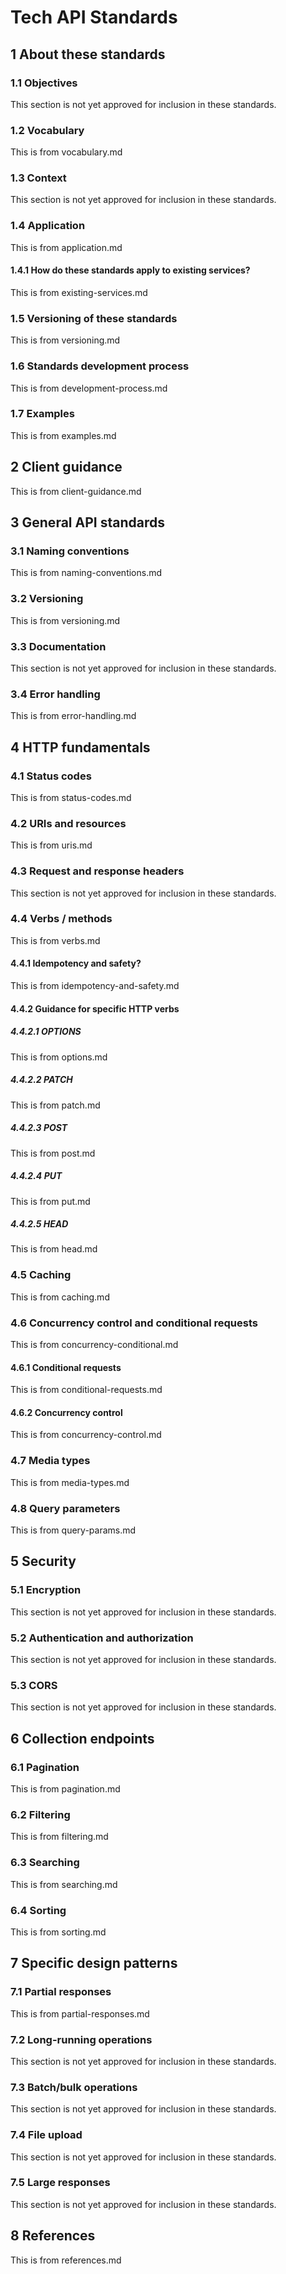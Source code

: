 # Tech API Standards

## 1 About these standards

### 1.1 Objectives

This section is not yet approved for inclusion in these standards.

### 1.2 Vocabulary

This is from vocabulary.md

### 1.3 Context

This section is not yet approved for inclusion in these standards.

### 1.4 Application

This is from application.md

#### 1.4.1 How do these standards apply to existing services?

This is from existing-services.md

### 1.5 Versioning of these standards

This is from versioning.md

### 1.6 Standards development process

This is from development-process.md

### 1.7 Examples

This is from examples.md

## 2 Client guidance

This is from client-guidance.md

## 3 General API standards

### 3.1 Naming conventions

This is from naming-conventions.md

### 3.2 Versioning

This is from versioning.md

### 3.3 Documentation

This section is not yet approved for inclusion in these standards.

### 3.4 Error handling

This is from error-handling.md

## 4 HTTP fundamentals

### 4.1 Status codes

This is from status-codes.md

### 4.2 URIs and resources

This is from uris.md

### 4.3 Request and response headers

This section is not yet approved for inclusion in these standards.

### 4.4 Verbs / methods

This is from verbs.md

#### 4.4.1 Idempotency and safety?

This is from idempotency-and-safety.md

#### 4.4.2 Guidance for specific HTTP verbs

##### 4.4.2.1 OPTIONS

This is from options.md

##### 4.4.2.2 PATCH

This is from patch.md

##### 4.4.2.3 POST

This is from post.md

##### 4.4.2.4 PUT

This is from put.md

##### 4.4.2.5 HEAD

This is from head.md

### 4.5 Caching

This is from caching.md

### 4.6 Concurrency control and conditional requests

This is from concurrency-conditional.md

#### 4.6.1 Conditional requests

This is from conditional-requests.md

#### 4.6.2 Concurrency control

This is from concurrency-control.md

### 4.7 Media types

This is from media-types.md

### 4.8 Query parameters

This is from query-params.md

## 5 Security

### 5.1 Encryption

This section is not yet approved for inclusion in these standards.

### 5.2 Authentication and authorization

This section is not yet approved for inclusion in these standards.

### 5.3 CORS

This section is not yet approved for inclusion in these standards.

## 6 Collection endpoints

### 6.1 Pagination

This is from pagination.md

### 6.2 Filtering

This is from filtering.md

### 6.3 Searching

This is from searching.md

### 6.4 Sorting

This is from sorting.md

## 7 Specific design patterns

### 7.1 Partial responses

This is from partial-responses.md

### 7.2 Long-running operations

This section is not yet approved for inclusion in these standards.

### 7.3 Batch/bulk operations

This section is not yet approved for inclusion in these standards.

### 7.4 File upload

This section is not yet approved for inclusion in these standards.

### 7.5 Large responses

This section is not yet approved for inclusion in these standards.

## 8 References

This is from references.md
